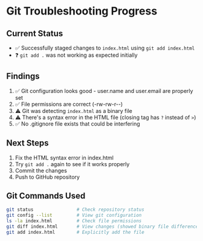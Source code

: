 # Git Troubleshooting Progress

## Current Status
- ✅ Successfully staged changes to `index.html` using `git add index.html`
- ❓ `git add .` was not working as expected initially

## Findings
1. ✅ Git configuration looks good - user.name and user.email are properly set
2. ✅ File permissions are correct (-rw-rw-r--)
3. ⚠️ Git was detecting `index.html` as a binary file
4. ⚠️ There's a syntax error in the HTML file (closing tag has `?` instead of `>`)
5. ✅ No .gitignore file exists that could be interfering

## Next Steps
1. Fix the HTML syntax error in index.html
2. Try `git add .` again to see if it works properly
3. Commit the changes
4. Push to GitHub repository

## Git Commands Used
```bash
git status                # Check repository status
git config --list         # View git configuration
ls -la index.html         # Check file permissions
git diff index.html       # View changes (showed binary file difference)
git add index.html        # Explicitly add the file
```